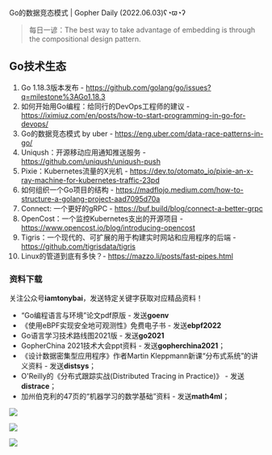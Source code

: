 Go的数据竞态模式 | Gopher Daily (2022.06.03)ʕ◔ϖ◔ʔ

>每日一谚：The best way to take advantage of embedding is through the compositional design pattern.

## Go技术生态

1. Go 1.18.3版本发布 - https://github.com/golang/go/issues?q=milestone%3AGo1.18.3 
2. 如何开始用Go编程：给同行的DevOps工程师的建议 - https://iximiuz.com/en/posts/how-to-start-programming-in-go-for-devops/
3. Go的数据竞态模式 by uber - https://eng.uber.com/data-race-patterns-in-go/
4. Uniqush：开源移动应用通知推送服务 - https://github.com/uniqush/uniqush-push
5. Pixie：Kubernetes流量的X光机 - https://dev.to/otomato_io/pixie-an-x-ray-machine-for-kubernetes-traffic-23pd
6. 如何组织一个Go项目的结构 - https://madflojo.medium.com/how-to-structure-a-golang-project-aad7095d70a
7. Connect: 一个更好的gRPC - https://buf.build/blog/connect-a-better-grpc
8. OpenCost：一个监控Kubernetes支出的开源项目 - https://www.opencost.io/blog/introducing-opencost
9. Tigris：一个现代的、可扩展的用于构建实时网站和应用程序的后端 - https://github.com/tigrisdata/tigris
10. Linux的管道到底有多快？- https://mazzo.li/posts/fast-pipes.html

### 资料下载

关注公众号**iamtonybai**，发送特定关键字获取对应精品资料！

* “Go编程语言与环境”论文pdf原版 - 发送**goenv**
* 《使用eBPF实现安全地可观测性》免费电子书 - 发送**ebpf2022**
* Go语言学习技术路线图2021版 - 发送**go2021**
* GopherChina 2021技术大会ppt资料 - 发送**gopherchina2021**；
* 《设计数据密集型应用程序》作者Martin Kleppmann新课“分布式系统”的讲义资料 - 发送**distsys**；
* O'Reilly的《分布式跟踪实战(Distributed Tracing in Practice)》 - 发送**distrace**；
* 加州伯克利的47页的“机器学习的数学基础”资料 - 发送**math4ml**；

![](https://mmbiz.qpic.cn/mmbiz_png/cH6WzfQ94mb54jsFJZ3Knmz8obUsf3PBShthmdSw5E01TcYmUReGkj0BWpxHak1HlnlzHvLmKax53YSGr7aNlA/0?wx_fmt=png)

![](https://mmbiz.qpic.cn/mmbiz_png/cH6WzfQ94mZsOgPXTXZgWiaE03ib9r9WFJXC6xJCA5Y6VSesOZqlGxYfODibvR7UPGxiaM7SZZNQZkRtggPXEfBdwQ/0?wx_fmt=png)

![](https://mmbiz.qpic.cn/mmbiz_png/cH6WzfQ94mb54jsFJZ3Knmz8obUsf3PBrSoqeMvoWCticN2cpU64fJ0FYQdXJhP7ia7WRh8628uOAsQYeE2NibRRw/0?wx_fmt=png)

